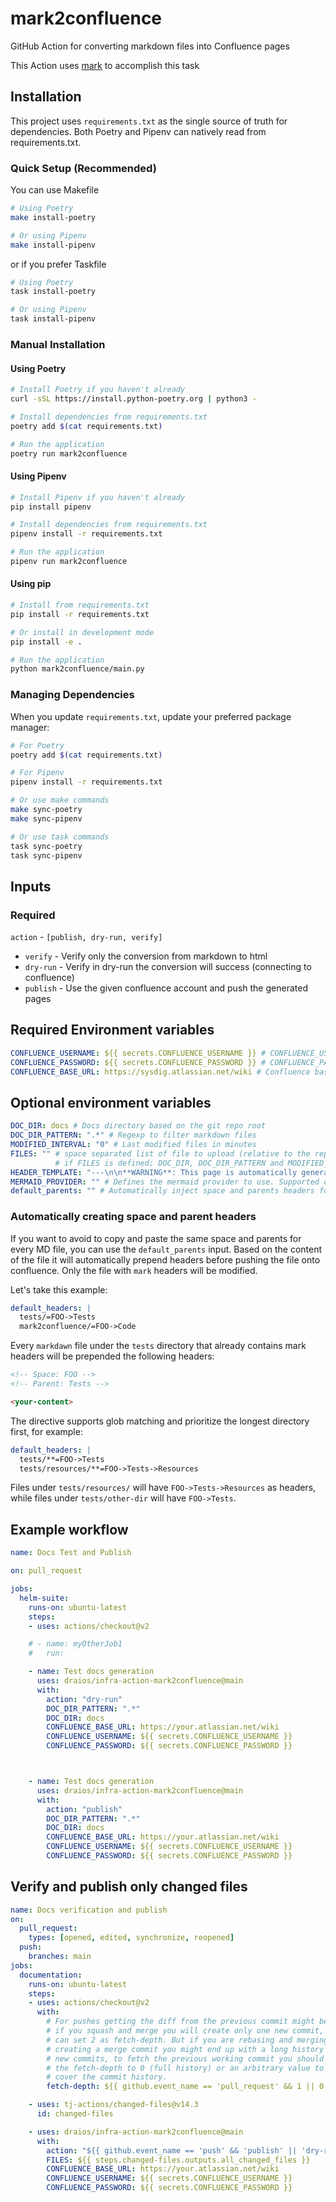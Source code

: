 # mark2confluence

GitHub Action for converting markdown files into Confluence pages

This Action uses [mark](https://github.com/kovetskiy/mark) to accomplish this task

## Installation

This project uses `requirements.txt` as the single source of truth for dependencies. Both Poetry and Pipenv can natively read from requirements.txt.

### Quick Setup (Recommended)

You can use Makefile

```bash
# Using Poetry
make install-poetry

# Or using Pipenv
make install-pipenv
```

or if you prefer Taskfile

```bash
# Using Poetry
task install-poetry

# Or using Pipenv
task install-pipenv
```

### Manual Installation

#### Using Poetry

```bash
# Install Poetry if you haven't already
curl -sSL https://install.python-poetry.org | python3 -

# Install dependencies from requirements.txt
poetry add $(cat requirements.txt)

# Run the application
poetry run mark2confluence
```

#### Using Pipenv

```bash
# Install Pipenv if you haven't already
pip install pipenv

# Install dependencies from requirements.txt
pipenv install -r requirements.txt

# Run the application
pipenv run mark2confluence
```

#### Using pip

```bash
# Install from requirements.txt
pip install -r requirements.txt

# Or install in development mode
pip install -e .

# Run the application
python mark2confluence/main.py
```

### Managing Dependencies

When you update `requirements.txt`, update your preferred package manager:

```bash
# For Poetry
poetry add $(cat requirements.txt)

# For Pipenv
pipenv install -r requirements.txt

# Or use make commands
make sync-poetry
make sync-pipenv

# Or use task commands
task sync-poetry
task sync-pipenv
```

## Inputs

### Required

`action` - `[publish, dry-run, verify]`

- `verify`  - Verify only the conversion from markdown to html
- `dry-run` - Verify in dry-run the conversion will success (connecting to confluence)
- `publish` - Use the given confluence account and push the generated pages

## Required Environment variables

```yaml
CONFLUENCE_USERNAME: ${{ secrets.CONFLUENCE_USERNAME }} # CONFLUENCE_USERNAME (Confluence username) must be set in GitHub Repo secrets
CONFLUENCE_PASSWORD: ${{ secrets.CONFLUENCE_PASSWORD }} # CONFLUENCE_PASSWORD (Confluence api key) must be set in GitHub Repo secrets
CONFLUENCE_BASE_URL: https://sysdig.atlassian.net/wiki # Confluence base url
```

## Optional environment variables

```yaml
DOC_DIR: docs # Docs directory based on the git repo root
DOC_DIR_PATTERN: ".*" # Regexp to filter markdown files
MODIFIED_INTERVAL: "0" # Last modified files in minutes
FILES: "" # space separated list of file to upload (relative to the repo root directory).
          # if FILES is defined; DOC_DIR, DOC_DIR_PATTERN and MODIFIED_INTERVAL are ignored
HEADER_TEMPLATE: "---\n\n**WARNING**: This page is automatically generated from [this source code]({{source_link}})\n\n---\n<!-- Include: ac:toc -->\n\n" # This is a jinja template used as header, source_link is automatically resolved as github source url of the current file
MERMAID_PROVIDER: "" # Defines the mermaid provider to use. Supported options are: cloudscript, mermaid-go
default_parents: "" # Automatically inject space and parents headers for the files under the specified directory, format: DIR=SPACE->PARENT1->PARENT2, each definition is separated by a newline
```

### Automatically creating space and parent headers

If you want to avoid to copy and paste the same space and parents for every MD file, you can use the `default_parents` input.
Based on the content of the file it will automatically prepend headers before pushing the file onto confluence.
Only the file with `mark` headers will be modified.

Let's take this example:

```yaml
default_headers: |
  tests/=FOO->Tests
  mark2confluence/=FOO->Code
```

Every `markdawn` file under the `tests` directory that already contains mark headers will be prepended the following headers:
```markdown
<!-- Space: FOO -->
<!-- Parent: Tests -->

<your-content>
```

The directive supports glob matching and prioritize the longest directory first, for example:

```yaml
default_headers: |
  tests/**=FOO->Tests
  tests/resources/**=FOO->Tests->Resources
```

Files under `tests/resources/` will have `FOO->Tests->Resources` as headers, while files under `tests/other-dir` will have `FOO->Tests`.

## Example workflow


```yaml
name: Docs Test and Publish

on: pull_request

jobs:
  helm-suite:
    runs-on: ubuntu-latest
    steps:
    - uses: actions/checkout@v2

    # - name: myOtherJob1
    #   run:

    - name: Test docs generation
      uses: draios/infra-action-mark2confluence@main
      with:
        action: "dry-run"
        DOC_DIR_PATTERN: ".*"
        DOC_DIR: docs
        CONFLUENCE_BASE_URL: https://your.atlassian.net/wiki
        CONFLUENCE_USERNAME: ${{ secrets.CONFLUENCE_USERNAME }}
        CONFLUENCE_PASSWORD: ${{ secrets.CONFLUENCE_PASSWORD }}



    - name: Test docs generation
      uses: draios/infra-action-mark2confluence@main
      with:
        action: "publish"
        DOC_DIR_PATTERN: ".*"
        DOC_DIR: docs
        CONFLUENCE_BASE_URL: https://your.atlassian.net/wiki
        CONFLUENCE_USERNAME: ${{ secrets.CONFLUENCE_USERNAME }}
        CONFLUENCE_PASSWORD: ${{ secrets.CONFLUENCE_PASSWORD }}


```

## Verify and publish only changed files

```yaml
name: Docs verification and publish
on:
  pull_request:
    types: [opened, edited, synchronize, reopened]
  push:
    branches: main
jobs:
  documentation:
    runs-on: ubuntu-latest
    steps:
    - uses: actions/checkout@v2
      with:
        # For pushes getting the diff from the previous commit might be tricky:
        # if you squash and merge you will create only one new commit, so you
        # can set 2 as fetch-depth. But if you are rebasing and merging or
        # creating a merge commit you might end up with a long history of
        # new commits, to fetch the previous working commit you should set
        # the fetch-depth to 0 (full history) or an arbitrary value to
        # cover the commit history.
        fetch-depth: ${{ github.event_name == 'pull_request' && 1 || 0 }}

    - uses: tj-actions/changed-files@v14.3
      id: changed-files

    - uses: draios/infra-action-mark2confluence@main
      with:
        action: "${{ github.event_name == 'push' && 'publish' || 'dry-run' }}"
        FILES: ${{ steps.changed-files.outputs.all_changed_files }}
        CONFLUENCE_BASE_URL: https://your.atlassian.net/wiki
        CONFLUENCE_USERNAME: ${{ secrets.CONFLUENCE_USERNAME }}
        CONFLUENCE_PASSWORD: ${{ secrets.CONFLUENCE_PASSWORD }}

```
